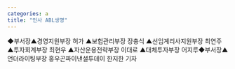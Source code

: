 ```yaml
---
categories: a
title: "인사 ABL생명"
---
```

◆부서장▲경영지원부장 허가 ▲보험관리부장 장충식 ▲선임계리사지원부장 최연주 ▲투자회계부장 최현우 ▲자산운용전략부장 이대로 ▲대체투자부장 어지루◆부서장▲언더라이팅부장 홍우곤파이낸셜투데이 한지한 기자